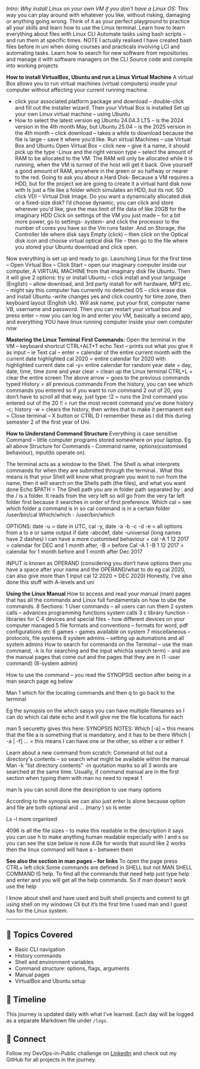 *Intro: Why install Linux on your own VM if you don’t have a Linux OS:* 
This way you can play around with whatever you like, without risking, damaging or anything going wrong. 
Think of it as your perfect playground to practice all your skills and learn how to use the Linux terminal. 
Learn how to learn everything about files with Linux CLI
Automate tasks using bash scripts – and run them at specific times. NOTE I actually realised I have created bash files before in uni when doing courses and practicals involving LCI and automating tasks.
Learn how to search for new software from repositories and manage it with software managers on the CLI
Source code and compile into working projects

**How to install VirtualBox, Ubuntu and run a Linux Virtual Machine**
A virtual Box allows you to run virtual machines (virtual computers) inside your computer without affecting your current running machine. 
 - click your associated platform package and download – double-click and fill out the installer wizard. Then your Virtual Box is installed
Set up your own Linux virtual machine – using Ubuntu
 - How to select the latest version eg Ubuntu 24.04.3 LTS – is the 2024 version in the 4th month May, but Ubuntu 25.04 – is the 2025 version in the 4th month – click download – takes a while to download because the file is large – save it where you’d like. 
Run virtual Machines – use Virtual Box and Ubuntu
Open Virtual Box – click new – give it a name, it should pick up the type -Linux and the right version type – select the amount of RAM to be allocated to the VM. The RAM will only be allocated while it is running, when the VM is turned of the host will get it back. Give yourself a good amount of RAM, anywhere in the green or so halfway or nearer to the red. 
Going to ask you about a Hard Disk- Because a VM requires a HDD, but for the project we are going to create it a virtual hard disk now with Is just a file like a folder which simulates an HDD, but its not. SO click VDI – Virtual Disk Image. Do you want a dynamically allocated disk or a fixed-size disk? I’d choose dynamic, you can click and store wherever you'd like, give the max limit of file data of like 20GB for the imaginary HDD
Click on settings of the VM you just made – for a bit more power, go to settings- system- and click the processor to the number of cores you have so the Vm runs faster. And on Storage, the Controller Ide where disk says Empty (click) – then click on the Optical disk icon and choose virtual optical disk file – then go to the file where you stored your Ubuntu download and click open. 


Now everything is set up and ready to go. 
Launching Linux for the first time – 
Open Virtual Box – Click Start – open our imaginary computer inside our computer, A VIRTUAL MACHINE from that imaginary disk file Ubuntu. Then it will give 2 options: try or install Ubuntu – click install and your language (English) – allow download, and 3rd party install for wifi hardware, MP3 etc. – might say this computer has currently no detected OS – click erase disk and install Ubuntu -write changes yes and click country for time zone, then keyboard layout (English Uk). Will ask name, put your first, computer name VB, username and password. Then you can restart your virtual box and press enter – now you can log in and enter you VM, basically a second app, and everything 
YOU have linux running computer inside your own computer now



**Mastering the Linux Terminal**
**First Commands:** 
Open the terminal in the VM – keyboard shortcut CTRL+ALT+T
echo Text – prints out what you give it as input – ie Text
cal – enter = calendar of the entire current month with the current date highlighted
cal 2020 = entire calendar for 2020 with highlighted current date
cal -y= entire calendar for random year 
date = day, date, time, time zone and year
clear = clean up the Linux terminal 
CTRL+L = clear the entire screen
The above arrow = goes to the previous commands typed
History = all previous commands
From the history, you can see which commands you entered so if you want to run command 2 out of 20, you don’t have to scroll all that way, just type:
!2 = runs the 2nd command you entered out of the 20
!! = run the most recent command you’ve done
history -c; history -w = clears the history, then writes that to make it permanent
exit = Close terminal – X button or CTRL D
I remember these as I did this during semester 2 of the first year of Uni. 

**How to Understand Command Structure**
Everything is case sensitive 
Command – little computer programs stored somewhere on your laptop. Eg all above 
Structure for Commands - Command name, options(customised behaviour), input(to operate on).  

The terminal acts as a window to the Shell. The Shell is what interprets commands for when they are submitted through the terminal.. What this means is that your Shell will know what program you want to run from the name, then it will search on the Shells path (the files), and what you want done
Echo $PATH  = The Shell path you are in folder path separated by : and the / is a folder. 
It reads from the very left so will go from the very far left folder first because it searches in order of first preference. 
Which cal  = see which folder a command is in so cal command is in a certain folder /user/bin/cal
Which/which - /user/bin/which

OPTIONS: date -u = date in UTC,
 cal -y, date -a -b -c -d -e = all options from a to e or same output if date -abcdef, 
 date –universal (long names have 2 dashes) 
I can have a more customised behaviour = cal -A 1 12 2017 = calendar for DEC and 1 month after, -B = before 
Cal -A 1 -B 1 12 2017 = calendar for 1 month before and 1 month after Dec 2017

INPUT is known as OPERAND (considering you don’t have options then you have a space after your name and the OPERAND/what to do eg cal 2020, can also give more than 1 input cal 12 2020 = DEC 2020)
Honestly, I've also done this stuff with A-levels and uni 

**Using the Linux Manual**
How to access and read your manual (man) pages that has all the commands and Linux full fundamentals on how to ube the commands. 
8 Sections:
1 User commands – all users can run them 
2 system calls – advances programming functions system calls
3 c library function -libraries for C
4 devices and special files – how different devices on your computer managed
5 file formats and conventions – formats for word, pdf configurations etc
6 games – games available on system
7 miscellaneous – protocols, file systems
8 system admins – setting up automations and all system admins
How to search for commands on the Terminal
 – use the man command, -k is for searching and the input which(a search term) – and are the manual pages that come out and the pages that they are in (1 -user command) (8-system admin) 

How to use the command
 – you read the SYNOPSIS section after being in a man search page eg below

Man 1 which for the locating commands and then q to go back to the terminal 

Eg the synopsis on the which sasys you can have multiple filenames so I can do which cal date echo and it will give me the file locations for each

man 5 securetty gives this here: 
SYNOPSIS NOTES: 
Which [-a]  <SOMETHING> = this means that the file a is something that is mandatory, and it has to be there
Which [ -a | -f] <SOMETHING> … = this means I can have one or the other, so either a or either f 

Learn about a new command from scratch: 
Command ot list out a directory's contents – so search what might be available within the manual 
Man -k “list directory contents”  -in quotation marks so all 3 words are searched at the same time. Usually, if command manual are in the first section when typing them with man no need to repeat 1 

man ls you can scroll done the description to use many options

According to the synopsis we can also just enter ls alone because option and file are both optional and … (many ) so ls enter

Ls -l more organised 

4096 is all the file sizes – to make this readable in the description it says you can use h to make anything human readable especially with l and s so you can see the size below is now 4.0k for words that sound like 2 works then the linux command will have a – between them

**See also the section in man pages – for links**
To open the page press CTRL+ left click
Some commands are defined in SHELL but not MAN
SHELL COMMAND IS help. To find all the commands that need help just type help and enter and you will get all the help commands. So if man doesn’t work use the help

I know about shell and have used and  built shell projects and commit to git using shell  on my windows Cli but it’s the first time I used man and I guest has for the Linux system. 

---

## 📘 Topics Covered
- Basic CLI navigation
- History commands
- Shell and environment variables
- Command structure: options, flags, arguments
- Manual pages
- VirtualBox and Ubuntu setup

## 📅 Timeline
This journey is updated daily with what I’ve learned. Each day will be logged as a separate Markdown file under `/logs`.

## 🔗 Connect
Follow my DevOps-in-Public challenge on [LinkedIn](https://linkedin.com) and check out my GitHub for all projects in the journey.
